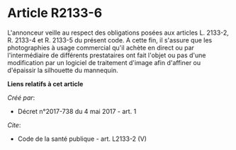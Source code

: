 # Article R2133-6

L'annonceur veille au respect des obligations posées aux articles L. 2133-2, R. 2133-4 et R. 2133-5 du présent code. A cette
fin, il s'assure que les photographies à usage commercial qu'il achète en direct ou par l'intermédiaire de différents
prestataires ont fait l'objet ou pas d'une modification par un logiciel de traitement d'image afin d'affiner ou d'épaissir la
silhouette du mannequin.

**Liens relatifs à cet article**

_Créé par_:

  - Décret n°2017-738 du 4 mai 2017 - art. 1

_Cite_:

  - Code de la santé publique - art. L2133-2 (V)
